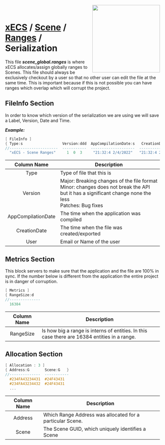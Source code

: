 <img src="https://i.imgur.com/TyjrCTS.jpg" align="right" width="220px" /><br>
# [xECS](xecs.md) / [Scene](xecs_scene.md) / [Ranges](xecs_scene_ranges.md) / Serialization

This file ***scene_global.ranges*** is where xECS allocates/assign globally ranges to Scenes. This file should always be exclusively checkout by a user so that no other user can edit the file at the same time. This is important because if this is not possible you can have ranges which overlap which will corrupt the project.

## FileInfo Section

In order to know which version of the serialization we are using we will save a Label, Version, Date and Time.

***Example:***
~~~cpp
[ FileInfo ]
{ Type:s                  Version:ddd  AppCompilationDate:s   CreationDate:s     User:s }
//----------------------  -----------  --------------------  ------------------  --------------
  "xECS - Scene Ranges"     1  0  3     "21:32:4 2/4/2022"   "21:32:4 2/4/2022"  "Pepe"
~~~

| Column Name        | Description |
|:------------------:|-------------|
| Type               | Type of file that this is | 
| Version            | Major: Breaking changes of the file format <br> Minor: changes does not break the API but it has a significant change none the less <br> Patches: Bug fixes | 
| AppCompilationDate | The time when the application was compiled |
| CreationDate       | The time when the file was created/exported |
| User               | Email or Name of the user |

## Metrics Section

This block servers to make sure that the application and the file are 100% in sync. If the number below is different from the application the entire project is in danger of corruption.

~~~cpp
[ Metrics ]
{ RangeSize:d    
//-------------- 
  16384          
~~~

| Column Name        | Description |
|:------------------:|-------------|
| RangeSize          | Is how big a range is interns of entities. In this case there are 16384 entities in a range. |

## Allocation Section

~~~cpp
[ Allocation : 3 ]
{ Address:G       Scene:G   }
//--------------  -----------
  #234FA43234431  #24F43431
  #234FA43234432  #24F43431
  ...
~~~

| Column Name        | Description |
|:------------------:|-------------|
| Address            | Which Range Address was allocated for a particular Scene. |
| Scene              | The Scene GUID, which uniquely identifies a Scene |




